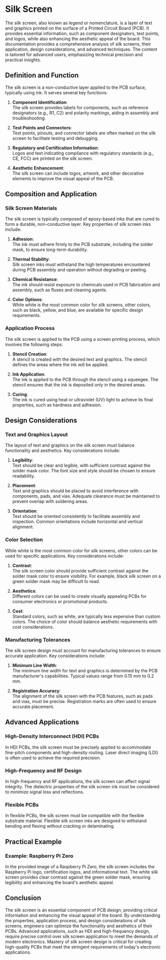 # Silk Screen

The silk screen, also known as legend or nomenclature, is a layer of text and graphics printed on the surface of a Printed Circuit Board (PCB). It provides essential information, such as component designators, test points, and logos, while also enhancing the aesthetic appeal of the board. This documentation provides a comprehensive analysis of silk screens, their application, design considerations, and advanced techniques. The content is tailored for advanced users, emphasizing technical precision and practical insights.

## Definition and Function

The silk screen is a non-conductive layer applied to the PCB surface, typically using ink. It serves several key functions:

1. **Component Identification**:  
   The silk screen provides labels for components, such as reference designators (e.g., R1, C2) and polarity markings, aiding in assembly and troubleshooting.

2. **Test Points and Connectors**:  
   Test points, pinouts, and connector labels are often marked on the silk screen to facilitate testing and debugging.

3. **Regulatory and Certification Information**:  
   Logos and text indicating compliance with regulatory standards (e.g., CE, FCC) are printed on the silk screen.

4. **Aesthetic Enhancement**:  
   The silk screen can include logos, artwork, and other decorative elements to improve the visual appeal of the PCB.

## Composition and Application

### Silk Screen Materials

The silk screen is typically composed of epoxy-based inks that are cured to form a durable, non-conductive layer. Key properties of silk screen inks include:

1. **Adhesion**:  
   The ink must adhere firmly to the PCB substrate, including the solder mask, to ensure long-term durability.

2. **Thermal Stability**:  
   Silk screen inks must withstand the high temperatures encountered during PCB assembly and operation without degrading or peeling.

3. **Chemical Resistance**:  
   The ink should resist exposure to chemicals used in PCB fabrication and assembly, such as fluxes and cleaning agents.

4. **Color Options**:  
   While white is the most common color for silk screens, other colors, such as black, yellow, and blue, are available for specific design requirements.

### Application Process

The silk screen is applied to the PCB using a screen printing process, which involves the following steps:

1. **Stencil Creation**:  
   A stencil is created with the desired text and graphics. The stencil defines the areas where the ink will be applied.

2. **Ink Application**:  
   The ink is applied to the PCB through the stencil using a squeegee. The stencil ensures that the ink is deposited only in the desired areas.

3. **Curing**:  
   The ink is cured using heat or ultraviolet (UV) light to achieve its final properties, such as hardness and adhesion.

## Design Considerations

### Text and Graphics Layout

The layout of text and graphics on the silk screen must balance functionality and aesthetics. Key considerations include:

1. **Legibility**:  
   Text should be clear and legible, with sufficient contrast against the solder mask color. The font size and style should be chosen to ensure readability.

2. **Placement**:  
   Text and graphics should be placed to avoid interference with components, pads, and vias. Adequate clearance must be maintained to prevent overlap with soldering areas.

3. **Orientation**:  
   Text should be oriented consistently to facilitate assembly and inspection. Common orientations include horizontal and vertical alignment.

### Color Selection

While white is the most common color for silk screens, other colors can be used for specific applications. Key considerations include:

1. **Contrast**:  
   The silk screen color should provide sufficient contrast against the solder mask color to ensure visibility. For example, black silk screen on a green solder mask may be difficult to read.

2. **Aesthetics**:  
   Different colors can be used to create visually appealing PCBs for consumer electronics or promotional products.

3. **Cost**:  
   Standard colors, such as white, are typically less expensive than custom colors. The choice of color should balance aesthetic requirements with cost considerations.

### Manufacturing Tolerances

The silk screen design must account for manufacturing tolerances to ensure accurate application. Key considerations include:

1. **Minimum Line Width**:  
   The minimum line width for text and graphics is determined by the PCB manufacturer's capabilities. Typical values range from 0.15 mm to 0.2 mm.

2. **Registration Accuracy**:  
   The alignment of the silk screen with the PCB features, such as pads and vias, must be precise. Registration marks are often used to ensure accurate placement.

## Advanced Applications

### High-Density Interconnect (HDI) PCBs

In HDI PCBs, the silk screen must be precisely applied to accommodate fine-pitch components and high-density routing. Laser direct imaging (LDI) is often used to achieve the required precision.

### High-Frequency and RF Design

In high-frequency and RF applications, the silk screen can affect signal integrity. The dielectric properties of the silk screen ink must be considered to minimize signal loss and reflections.

### Flexible PCBs

In flexible PCBs, the silk screen must be compatible with the flexible substrate material. Flexible silk screen inks are designed to withstand bending and flexing without cracking or delaminating.

## Practical Example

### Example: Raspberry Pi Zero

In the provided image of a Raspberry Pi Zero, the silk screen includes the Raspberry Pi logo, certification logos, and informational text. The white silk screen provides clear contrast against the green solder mask, ensuring legibility and enhancing the board's aesthetic appeal.

## Conclusion

The silk screen is an essential component of PCB design, providing critical information and enhancing the visual appeal of the board. By understanding the properties, application process, and design considerations of silk screens, engineers can optimize the functionality and aesthetics of their PCBs. Advanced applications, such as HDI and high-frequency design, require precise control over silk screen application to meet the demands of modern electronics. Mastery of silk screen design is critical for creating high-quality PCBs that meet the stringent requirements of today's electronic applications.